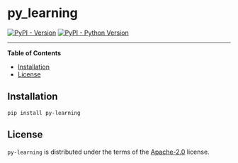 # py_learning

[![PyPI - Version](https://img.shields.io/pypi/v/py-learning.svg)](https://pypi.org/project/py-learning)
[![PyPI - Python Version](https://img.shields.io/pypi/pyversions/py-learning.svg)](https://pypi.org/project/py-learning)

-----

**Table of Contents**

- [Installation](#installation)
- [License](#license)

## Installation

```console
pip install py-learning
```

## License

`py-learning` is distributed under the terms of the [Apache-2.0](http://www.apache.org/licenses) license.
